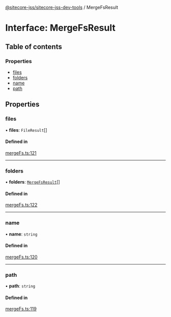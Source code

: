 [@sitecore-jss/sitecore-jss-dev-tools](../README.md) / MergeFsResult

# Interface: MergeFsResult

## Table of contents

### Properties

- [files](MergeFsResult.md#files)
- [folders](MergeFsResult.md#folders)
- [name](MergeFsResult.md#name)
- [path](MergeFsResult.md#path)

## Properties

### files

• **files**: `FileResult`[]

#### Defined in

[mergeFs.ts:121](https://github.com/Sitecore/jss/blob/45a2d0807/packages/sitecore-jss-dev-tools/src/mergeFs.ts#L121)

___

### folders

• **folders**: [`MergeFsResult`](MergeFsResult.md)[]

#### Defined in

[mergeFs.ts:122](https://github.com/Sitecore/jss/blob/45a2d0807/packages/sitecore-jss-dev-tools/src/mergeFs.ts#L122)

___

### name

• **name**: `string`

#### Defined in

[mergeFs.ts:120](https://github.com/Sitecore/jss/blob/45a2d0807/packages/sitecore-jss-dev-tools/src/mergeFs.ts#L120)

___

### path

• **path**: `string`

#### Defined in

[mergeFs.ts:119](https://github.com/Sitecore/jss/blob/45a2d0807/packages/sitecore-jss-dev-tools/src/mergeFs.ts#L119)
